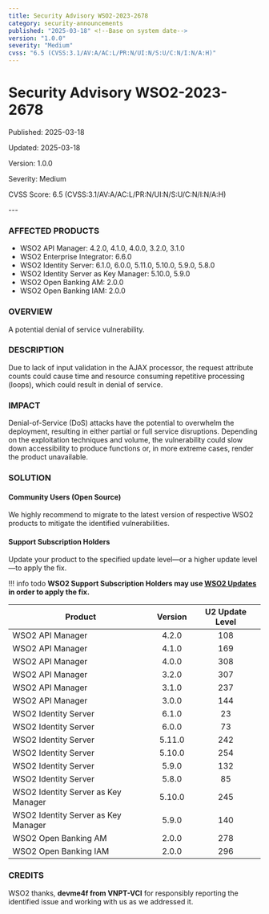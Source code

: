 ```yaml
---
title: Security Advisory WSO2-2023-2678
category: security-announcements
published: "2025-03-18" <!--Base on system date-->
version: "1.0.0"
severity: "Medium"
cvss: "6.5 (CVSS:3.1/AV:A/AC:L/PR:N/UI:N/S:U/C:N/I:N/A:H)"
---
```


# Security Advisory WSO2-2023-2678

<p class="doc-info">Published: 2025-03-18</p> <!--Base on system date-->
<p class="doc-info">Updated: 2025-03-18</p>
<p class="doc-info">Version: 1.0.0</p>
<p class="doc-info">Severity: Medium</p>
<p class="doc-info">CVSS Score: 6.5 (CVSS:3.1/AV:A/AC:L/PR:N/UI:N/S:U/C:N/I:N/A:H)</p>
---

### AFFECTED PRODUCTS
* WSO2 API Manager:  4.2.0, 4.1.0, 4.0.0, 3.2.0, 3.1.0
* WSO2 Enterprise Integrator: 6.6.0
* WSO2 Identity Server: 6.1.0, 6.0.0, 5.11.0, 5.10.0, 5.9.0, 5.8.0
* WSO2 Identity Server as Key Manager: 5.10.0, 5.9.0
* WSO2 Open Banking AM: 2.0.0
* WSO2 Open Banking IAM: 2.0.0


### OVERVIEW
A potential denial of service vulnerability.


### DESCRIPTION
Due to lack of input validation in the AJAX processor, the request attribute counts could cause time and resource consuming repetitive processing (loops), which could result in denial of service.


### IMPACT
Denial-of-Service (DoS) attacks have the potential to overwhelm the deployment, resulting in either partial or full service disruptions. Depending on the exploitation techniques and volume, the vulnerability could slow down accessibility to produce functions or, in more extreme cases, render the product unavailable.


### SOLUTION

#### Community Users (Open Source)
We highly recommend to migrate to the latest version of respective WSO2 products to mitigate the identified vulnerabilities.


#### Support Subscription Holders

Update your product to the specified update level—or a higher update level—to apply the fix.

!!! info todo
    **WSO2 Support Subscription Holders may use [WSO2 Updates](https://wso2.com/updates/) in order to apply the fix.**

| Product                             | Version | U2 Update Level |
| ----------------------------------- | :-----: | :-------------: |
| WSO2 API Manager                    |  4.2.0  |       108       |
| WSO2 API Manager                    |  4.1.0  |       169       |
| WSO2 API Manager                    |  4.0.0  |       308       |
| WSO2 API Manager                    |  3.2.0  |       307       |
| WSO2 API Manager                    |  3.1.0  |       237       |
| WSO2 API Manager                    |  3.0.0  |       144       |
| WSO2 Identity Server                |  6.1.0  |       23        |
| WSO2 Identity Server                |  6.0.0  |       73        |
| WSO2 Identity Server                | 5.11.0  |       242       |
| WSO2 Identity Server                | 5.10.0  |       254       |
| WSO2 Identity Server                |  5.9.0  |       132       |
| WSO2 Identity Server                |  5.8.0  |       85        |
| WSO2 Identity Server as Key Manager | 5.10.0  |       245       |
| WSO2 Identity Server as Key Manager |  5.9.0  |       140       |
| WSO2 Open Banking AM                |  2.0.0  |       278       |
| WSO2 Open Banking IAM               |  2.0.0  |       296       |


### CREDITS
WSO2 thanks, **devme4f from VNPT-VCI** for responsibly reporting the identified issue and working with us as we addressed it.